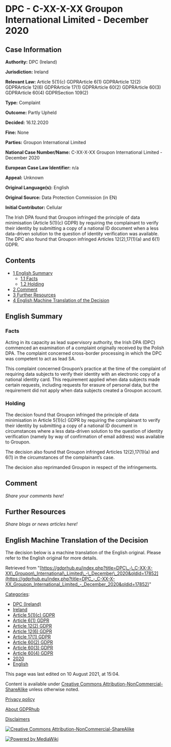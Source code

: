 # DPC - C-XX-X-XX Groupon International Limited - December 2020

## Case Information

**Authority:** DPC (Ireland)

**Jurisdiction:** Ireland

**Relevant Law:** Article 5(1)(c) GDPRArticle 6(1) GDPRArticle 12(2) GDPRArticle 12(6) GDPRArticle 17(1) GDPRArticle 60(2) GDPRArticle 60(3) GDPRArticle 60(4) GDPRSection 109(2)

**Type:** Complaint

**Outcome:** Partly Upheld

**Decided:** 16.12.2020

**Fine:** None

**Parties:** Groupon International Limited

**National Case Number/Name:** C-XX-X-XX Groupon International Limited - December 2020

**European Case Law Identifier:** n/a

**Appeal:** Unknown

**Original Language(s):** English

**Original Source:** Data Protection Commission (in EN)

**Initial Contributor:** Cellular

The Irish DPA found that Groupon infringed the principle of data minimisation (Article 5(1)(c) GDPR) by requiring the complainant to verify their identity by submitting a copy of a national ID document when a less data-driven solution to the question of identity verification was available. The DPC also found that Groupon infringed Articles 12(2),17(1)(a) and 6(1) GDPR.

## Contents

*   [1 English Summary](#English_Summary)
    *   [1.1 Facts](#Facts)
    *   [1.2 Holding](#Holding)
*   [2 Comment](#Comment)
*   [3 Further Resources](#Further_Resources)
*   [4 English Machine Translation of the Decision](#English_Machine_Translation_of_the_Decision)

## English Summary

### Facts

Acting in its capacity as lead supervisory authority, the Irish DPA (DPC) commenced an examination of a complaint originally received by the Polish DPA. The complaint concerned cross-border processing in which the DPC was competent to act as lead SA.

This complaint concerned Groupon’s practice at the time of the complaint of requiring data subjects to verify their identity with an electronic copy of a national identity card. This requirement applied when data subjects made certain requests, including requests for erasure of personal data, but the requirement did not apply when data subjects created a Groupon account.

### Holding

The decision found that Groupon infringed the principle of data minimisation in Article 5(1)(c) GDPR by requiring the complainant to verify their identity by submitting a copy of a national ID document in circumstances where a less data-driven solution to the question of identity verification (namely by way of confirmation of email address) was available to Groupon.

The decision also found that Groupon infringed Articles 12(2),17(1)(a) and 6(1) in the circumstances of the complainant’s case.

The decision also reprimanded Groupon in respect of the infringements.

## Comment

_Share your comments here!_

## Further Resources

_Share blogs or news articles here!_

## English Machine Translation of the Decision

The decision below is a machine translation of the English original. Please refer to the English original for more details.

Retrieved from "[https://gdprhub.eu/index.php?title=DPC\_-\_C-XX-X-XX\_Groupon\_International\_Limited\_-\_December\_2020&oldid=17852](https://gdprhub.eu/index.php?title=DPC_-_C-XX-X-XX_Groupon_International_Limited_-_December_2020&oldid=17852)"

[Categories](/index.php?title=Special:Categories "Special:Categories"):

*   [DPC (Ireland)](/index.php?title=Category:DPC_\(Ireland\) "Category:DPC (Ireland)")
*   [Ireland](/index.php?title=Category:Ireland "Category:Ireland")
*   [Article 5(1)(c) GDPR](/index.php?title=Category:Article_5\(1\)\(c\)_GDPR "Category:Article 5(1)(c) GDPR")
*   [Article 6(1) GDPR](/index.php?title=Category:Article_6\(1\)_GDPR "Category:Article 6(1) GDPR")
*   [Article 12(2) GDPR](/index.php?title=Category:Article_12\(2\)_GDPR "Category:Article 12(2) GDPR")
*   [Article 12(6) GDPR](/index.php?title=Category:Article_12\(6\)_GDPR "Category:Article 12(6) GDPR")
*   [Article 17(1) GDPR](/index.php?title=Category:Article_17\(1\)_GDPR "Category:Article 17(1) GDPR")
*   [Article 60(2) GDPR](/index.php?title=Category:Article_60\(2\)_GDPR "Category:Article 60(2) GDPR")
*   [Article 60(3) GDPR](/index.php?title=Category:Article_60\(3\)_GDPR "Category:Article 60(3) GDPR")
*   [Article 60(4) GDPR](/index.php?title=Category:Article_60\(4\)_GDPR "Category:Article 60(4) GDPR")
*   [2020](/index.php?title=Category:2020 "Category:2020")
*   [English](/index.php?title=Category:English "Category:English")

This page was last edited on 10 August 2021, at 15:04.

Content is available under [Creative Commons Attribution-NonCommercial-ShareAlike](https://creativecommons.org/licenses/by-nc-sa/4.0/) unless otherwise noted.

[Privacy policy](/index.php?title=GDPRhub:Privacy_policy)

[About GDPRhub](/index.php?title=GDPRhub:About)

[Disclaimers](/index.php?title=GDPRhub:General_disclaimer)

[![Creative Commons Attribution-NonCommercial-ShareAlike](/resources/assets/licenses/cc-by-nc-sa.png)](https://creativecommons.org/licenses/by-nc-sa/4.0/)

[![Powered by MediaWiki](/resources/assets/poweredby_mediawiki_88x31.png)](https://www.mediawiki.org/)